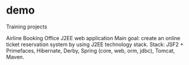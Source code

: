 demo
====

Training projects

Airline Booking Office
J2EE web application
Main goal: create an online ticket reservation system by using J2EE technology stack.
Stack: JSF2 + Primefaces, Hibernate, Derby, Spring (core, web, orm, jdbc), Tomcat, Maven.
